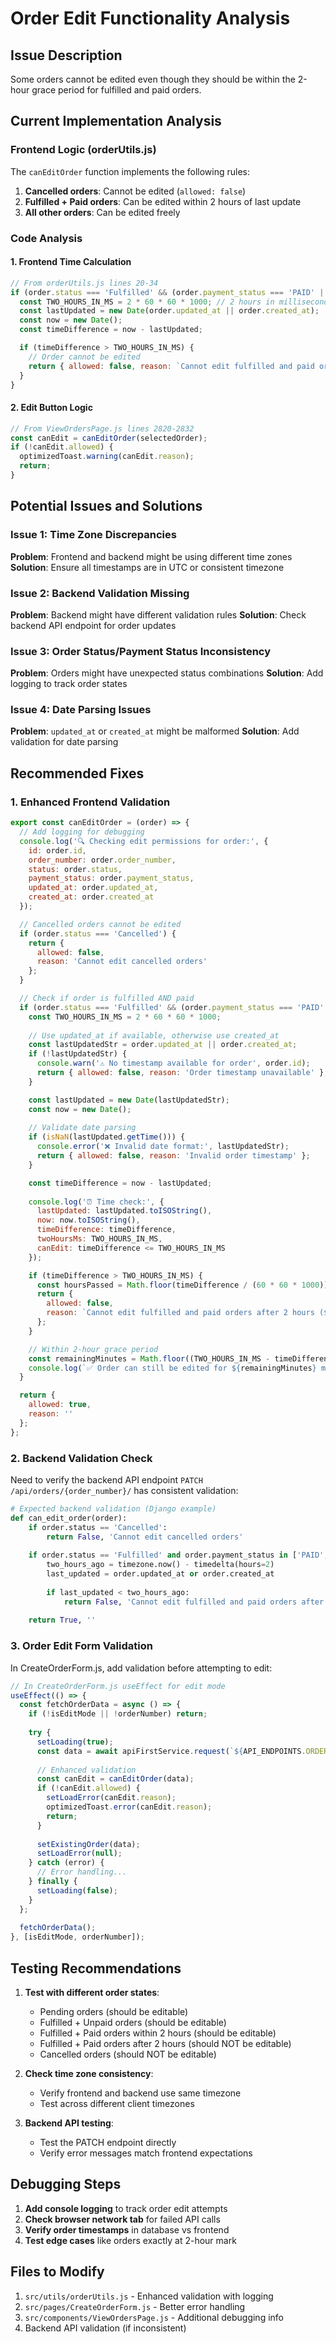# Order Edit Functionality Analysis

## Issue Description
Some orders cannot be edited even though they should be within the 2-hour grace period for fulfilled and paid orders.

## Current Implementation Analysis

### Frontend Logic (orderUtils.js)
The `canEditOrder` function implements the following rules:
1. **Cancelled orders**: Cannot be edited (`allowed: false`)
2. **Fulfilled + Paid orders**: Can be edited within 2 hours of last update
3. **All other orders**: Can be edited freely

### Code Analysis

#### 1. Frontend Time Calculation
```javascript
// From orderUtils.js lines 20-34
if (order.status === 'Fulfilled' && (order.payment_status === 'PAID' || order.payment_status === 'OVERPAID')) {
  const TWO_HOURS_IN_MS = 2 * 60 * 60 * 1000; // 2 hours in milliseconds
  const lastUpdated = new Date(order.updated_at || order.created_at);
  const now = new Date();
  const timeDifference = now - lastUpdated;

  if (timeDifference > TWO_HOURS_IN_MS) {
    // Order cannot be edited
    return { allowed: false, reason: `Cannot edit fulfilled and paid orders after 2 hours` };
  }
}
```

#### 2. Edit Button Logic
```javascript
// From ViewOrdersPage.js lines 2820-2832
const canEdit = canEditOrder(selectedOrder);
if (!canEdit.allowed) {
  optimizedToast.warning(canEdit.reason);
  return;
}
```

## Potential Issues and Solutions

### Issue 1: Time Zone Discrepancies
**Problem**: Frontend and backend might be using different time zones
**Solution**: Ensure all timestamps are in UTC or consistent timezone

### Issue 2: Backend Validation Missing
**Problem**: Backend might have different validation rules
**Solution**: Check backend API endpoint for order updates

### Issue 3: Order Status/Payment Status Inconsistency
**Problem**: Orders might have unexpected status combinations
**Solution**: Add logging to track order states

### Issue 4: Date Parsing Issues
**Problem**: `updated_at` or `created_at` might be malformed
**Solution**: Add validation for date parsing

## Recommended Fixes

### 1. Enhanced Frontend Validation
```javascript
export const canEditOrder = (order) => {
  // Add logging for debugging
  console.log('🔍 Checking edit permissions for order:', {
    id: order.id,
    order_number: order.order_number,
    status: order.status,
    payment_status: order.payment_status,
    updated_at: order.updated_at,
    created_at: order.created_at
  });

  // Cancelled orders cannot be edited
  if (order.status === 'Cancelled') {
    return {
      allowed: false,
      reason: 'Cannot edit cancelled orders'
    };
  }

  // Check if order is fulfilled AND paid
  if (order.status === 'Fulfilled' && (order.payment_status === 'PAID' || order.payment_status === 'OVERPAID')) {
    const TWO_HOURS_IN_MS = 2 * 60 * 60 * 1000;
    
    // Use updated_at if available, otherwise use created_at
    const lastUpdatedStr = order.updated_at || order.created_at;
    if (!lastUpdatedStr) {
      console.warn('⚠️ No timestamp available for order', order.id);
      return { allowed: false, reason: 'Order timestamp unavailable' };
    }

    const lastUpdated = new Date(lastUpdatedStr);
    const now = new Date();
    
    // Validate date parsing
    if (isNaN(lastUpdated.getTime())) {
      console.error('❌ Invalid date format:', lastUpdatedStr);
      return { allowed: false, reason: 'Invalid order timestamp' };
    }

    const timeDifference = now - lastUpdated;
    
    console.log('⏰ Time check:', {
      lastUpdated: lastUpdated.toISOString(),
      now: now.toISOString(),
      timeDifference: timeDifference,
      twoHoursMs: TWO_HOURS_IN_MS,
      canEdit: timeDifference <= TWO_HOURS_IN_MS
    });

    if (timeDifference > TWO_HOURS_IN_MS) {
      const hoursPassed = Math.floor(timeDifference / (60 * 60 * 1000));
      return {
        allowed: false,
        reason: `Cannot edit fulfilled and paid orders after 2 hours (${hoursPassed} hours have passed)`
      };
    }

    // Within 2-hour grace period
    const remainingMinutes = Math.floor((TWO_HOURS_IN_MS - timeDifference) / (60 * 1000));
    console.log(`✅ Order can still be edited for ${remainingMinutes} more minutes`);
  }

  return {
    allowed: true,
    reason: ''
  };
};
```

### 2. Backend Validation Check
Need to verify the backend API endpoint `PATCH /api/orders/{order_number}/` has consistent validation:

```python
# Expected backend validation (Django example)
def can_edit_order(order):
    if order.status == 'Cancelled':
        return False, 'Cannot edit cancelled orders'
    
    if order.status == 'Fulfilled' and order.payment_status in ['PAID', 'OVERPAID']:
        two_hours_ago = timezone.now() - timedelta(hours=2)
        last_updated = order.updated_at or order.created_at
        
        if last_updated < two_hours_ago:
            return False, 'Cannot edit fulfilled and paid orders after 2 hours'
    
    return True, ''
```

### 3. Order Edit Form Validation
In CreateOrderForm.js, add validation before attempting to edit:

```javascript
// In CreateOrderForm.js useEffect for edit mode
useEffect(() => {
  const fetchOrderData = async () => {
    if (!isEditMode || !orderNumber) return;
    
    try {
      setLoading(true);
      const data = await apiFirstService.request(`${API_ENDPOINTS.ORDERS}${orderNumber}/`);
      
      // Enhanced validation
      const canEdit = canEditOrder(data);
      if (!canEdit.allowed) {
        setLoadError(canEdit.reason);
        optimizedToast.error(canEdit.reason);
        return;
      }
      
      setExistingOrder(data);
      setLoadError(null);
    } catch (error) {
      // Error handling...
    } finally {
      setLoading(false);
    }
  };
  
  fetchOrderData();
}, [isEditMode, orderNumber]);
```

## Testing Recommendations

1. **Test with different order states**:
   - Pending orders (should be editable)
   - Fulfilled + Unpaid orders (should be editable)
   - Fulfilled + Paid orders within 2 hours (should be editable)
   - Fulfilled + Paid orders after 2 hours (should NOT be editable)
   - Cancelled orders (should NOT be editable)

2. **Check time zone consistency**:
   - Verify frontend and backend use same timezone
   - Test across different client timezones

3. **Backend API testing**:
   - Test the PATCH endpoint directly
   - Verify error messages match frontend expectations

## Debugging Steps

1. **Add console logging** to track order edit attempts
2. **Check browser network tab** for failed API calls
3. **Verify order timestamps** in database vs frontend
4. **Test edge cases** like orders exactly at 2-hour mark

## Files to Modify

1. `src/utils/orderUtils.js` - Enhanced validation with logging
2. `src/pages/CreateOrderForm.js` - Better error handling
3. `src/components/ViewOrdersPage.js` - Additional debugging info
4. Backend API validation (if inconsistent)
